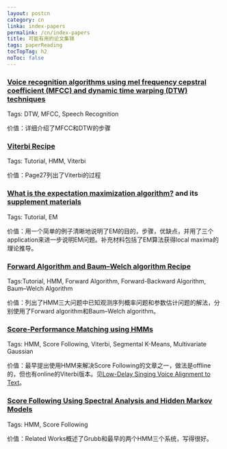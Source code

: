 ```yaml
---
layout: postcn
category: cn
linka: index-papers
permalink: /cn/index-papers
title: 可能有用的论文集锦
tags: paperReading
tocTopTag: h2
noToc: false
---
```


### [Voice recognition algorithms using mel frequency cepstral coefficient (MFCC) and dynamic time warping (DTW) techniques](http://arxiv.org/pdf/1003.4083.pdf)

Tags: DTW, MFCC, Speech Recognition

价值：详细介绍了MFCC和DTW的步骤

### [Viterbi Recipe](https://people.cs.umass.edu/~mccallum/courses/inlp2004a/lect9-tagginghmm1.pdf)

Tags: Tutorial, HMM, Viterbi

价值：Page27列出了Viterbi的过程

### [What is the expectation maximization algorithm?](http://www.nature.com/nbt/journal/v26/n8/pdf/nbt1406.pdf) and its [supplement materials](http://www.nature.com/nbt/journal/v26/n8/extref/nbt1406-S1.pdf)

Tags: Tutorial, EM

价值：用一个简单的例子清晰地说明了EM的目的，步骤，优缺点，并用了三个application来进一步说明EM问题。补充材料包括了EM算法获得local maxima的理论推导。

### [Forward Algorithm and Baum–Welch algorithm Recipe](https://people.cs.umass.edu/~mccallum/courses/inlp2004a/lect10-hmm2.pdf)

Tags:Tutorial, HMM, Forward Algorithm, Forward-Backward Algorithm, Baum–Welch Algorithm

价值：列出了HMM三大问题中已知观测序列概率问题和参数估计问题的解法，分别使用了Forward algorithm和Baum–Welch algorithm。

### [Score-Performance Matching using HMMs](http://citeseerx.ist.psu.edu/viewdoc/download?doi=10.1.1.17.6961&rep=rep1&type=pdf)

Tags: HMM, Score Following, Viterbi, Segmental K-Means, Multivariate Gaussian

价值：最早提出使用HMM来解决Score Following的文章之一，做法是offline的，但也有online的Viterbi版本。见[Low-Delay Singing Voice Alignment to Text](http://quod.lib.umich.edu/cgi/p/pod/dod-idx/low-delay-singing-voice-alignment-to-text.pdf?c=icmc;idno=bbp2372.1999.439)。

### [Score Following Using Spectral Analysis and Hidden Markov Models](ftp://ftp.ircam.fr/pub/ircam/papers-temps-reel/str-icmc-01-suivi.pdf)

Tags: HMM, Score Following

价值：Related Works概述了Grubb和最早的两个HMM三个系统，写得很好。